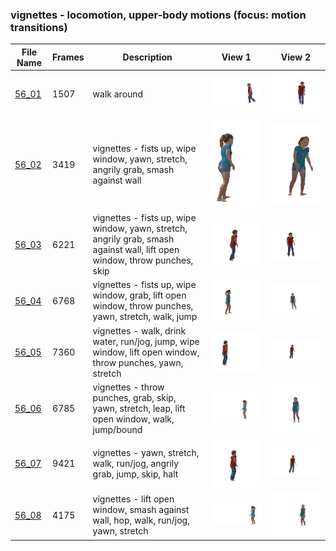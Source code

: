 ### vignettes - locomotion, upper-body motions (focus: motion transitions)
|File Name|Frames|Description|View 1|View 2|
|-|-|-|-|-|
|[56_01](https://github.com/Shriinivas/cmubvh/raw/main/Sequence-046-056/56/Data/56_01.zip)|1507|walk around|<img src="https://github.com/Shriinivas/cmubvhgifs/blob/main/Sequence-046-056/56/56_01_0.gif"/>|<img src="https://github.com/Shriinivas/cmubvhgifs/blob/main/Sequence-046-056/56/56_01_1.gif"/>|
|[56_02](https://github.com/Shriinivas/cmubvh/raw/main/Sequence-046-056/56/Data/56_02.zip)|3419|vignettes - fists up, wipe window, yawn, stretch, angrily grab, smash against wall|<img src="https://github.com/Shriinivas/cmubvhgifs/blob/main/Sequence-046-056/56/56_02_0.gif"/>|<img src="https://github.com/Shriinivas/cmubvhgifs/blob/main/Sequence-046-056/56/56_02_1.gif"/>|
|[56_03](https://github.com/Shriinivas/cmubvh/raw/main/Sequence-046-056/56/Data/56_03.zip)|6221|vignettes - fists up, wipe window, yawn, stretch, angrily grab, smash against wall, lift open window, throw punches, skip|<img src="https://github.com/Shriinivas/cmubvhgifs/blob/main/Sequence-046-056/56/56_03_0.gif"/>|<img src="https://github.com/Shriinivas/cmubvhgifs/blob/main/Sequence-046-056/56/56_03_1.gif"/>|
|[56_04](https://github.com/Shriinivas/cmubvh/raw/main/Sequence-046-056/56/Data/56_04.zip)|6768|vignettes - fists up, wipe window, grab, lift open window, throw punches, yawn, stretch, walk, jump|<img src="https://github.com/Shriinivas/cmubvhgifs/blob/main/Sequence-046-056/56/56_04_0.gif"/>|<img src="https://github.com/Shriinivas/cmubvhgifs/blob/main/Sequence-046-056/56/56_04_1.gif"/>|
|[56_05](https://github.com/Shriinivas/cmubvh/raw/main/Sequence-046-056/56/Data/56_05.zip)|7360|vignettes - walk, drink water, run/jog, jump, wipe window, lift open window, throw punches, yawn, stretch|<img src="https://github.com/Shriinivas/cmubvhgifs/blob/main/Sequence-046-056/56/56_05_0.gif"/>|<img src="https://github.com/Shriinivas/cmubvhgifs/blob/main/Sequence-046-056/56/56_05_1.gif"/>|
|[56_06](https://github.com/Shriinivas/cmubvh/raw/main/Sequence-046-056/56/Data/56_06.zip)|6785|vignettes - throw punches, grab, skip, yawn, stretch, leap, lift open window, walk, jump/bound|<img src="https://github.com/Shriinivas/cmubvhgifs/blob/main/Sequence-046-056/56/56_06_0.gif"/>|<img src="https://github.com/Shriinivas/cmubvhgifs/blob/main/Sequence-046-056/56/56_06_1.gif"/>|
|[56_07](https://github.com/Shriinivas/cmubvh/raw/main/Sequence-046-056/56/Data/56_07.zip)|9421|vignettes - yawn, stretch, walk, run/jog, angrily grab, jump, skip, halt|<img src="https://github.com/Shriinivas/cmubvhgifs/blob/main/Sequence-046-056/56/56_07_0.gif"/>|<img src="https://github.com/Shriinivas/cmubvhgifs/blob/main/Sequence-046-056/56/56_07_1.gif"/>|
|[56_08](https://github.com/Shriinivas/cmubvh/raw/main/Sequence-046-056/56/Data/56_08.zip)|4175|vignettes - lift open window, smash against wall, hop, walk, run/jog, yawn, stretch|<img src="https://github.com/Shriinivas/cmubvhgifs/blob/main/Sequence-046-056/56/56_08_0.gif"/>|<img src="https://github.com/Shriinivas/cmubvhgifs/blob/main/Sequence-046-056/56/56_08_1.gif"/>|
